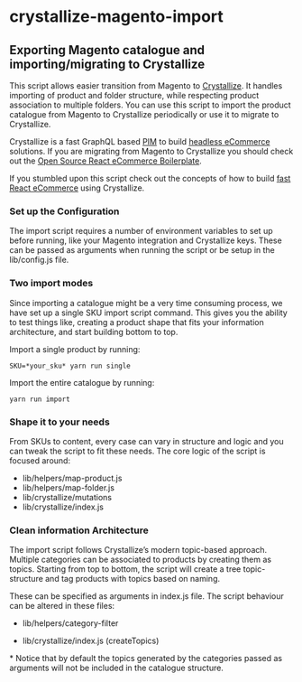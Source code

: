 # crystallize-magento-import

## Exporting Magento catalogue and importing/migrating to Crystallize

This script allows easier transition from Magento to [Crystallize](https://crystallize.com). It handles importing of product and folder structure, while respecting product association to multiple folders. You can use this script to import the product catalogue from Magento to Crystallize periodically or use it to migrate to Crystallize.

Crystallize is a fast GraphQL based [PIM](https://crystallize.com/product/product-information-management) to build [headless eCommerce](https://crystallize.com/product) solutions. If you are migrating from Magento to Crystallize you should check out the [Open Source React eCommerce Boilerplate](https://crystallize.com/learn/open-source/boilerplates/react-nextjs).

If you stumbled upon this script check out the concepts of how to build [fast React eCommerce](https://crystallize.com/developers) using Crystallize.

### Set up the Configuration

The import script requires a number of environment variables to set up before running, like your Magento integration and Crystallize keys. These can be passed as arguments when running the script or be setup in the lib/config.js file.

### Two import modes

Since importing a catalogue might be a very time consuming process, we have set up a single SKU import script command. This gives you the ability to test things like, creating a product shape that fits your information architecture, and start building bottom to top.

Import a single product by running:

```
SKU=*your_sku* yarn run single
```

Import the entire catalogue by running:

```
yarn run import
```

### Shape it to your needs

From SKUs to content, every case can vary in structure and logic and you can tweak the script to fit these needs. The core logic of the script is focused around:

- lib/helpers/map-product.js
- lib/helpers/map-folder.js
- lib/crystallize/mutations
- lib/crystallize/index.js

### Clean information Architecture

The import script follows Crystallize’s modern topic-based approach. Multiple categories can be associated to products by creating them as topics. Starting from top to bottom, the script will create a tree topic-structure and tag products with topics based on naming.

These can be specified as arguments in index.js file. The script behaviour can be altered in these files:

- lib/helpers/category-filter

- lib/crystallize/index.js (createTopics)

\* Notice that by default the topics generated by the categories passed as arguments will not be included in the catalogue structure.
